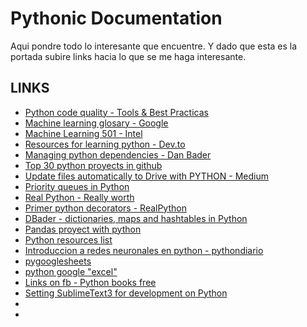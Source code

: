 # Pythonic Documentation

Aqui pondre todo lo interesante que encuentre. Y dado que esta es la portada subire links hacia lo que se me haga interesante.

## LINKS

- [Python code quality - Tools & Best Practicas](https://realpython.com/python-code-quality/)
- [Machine learning glosary - Google](https://developers.google.com/machine-learning/glossary/?hl=es-419)
- [Machine Learning 501 - Intel](https://software.intel.com/en-us/ai-academy/students/kits/machine-learning-501)
- [Resources for learning python - Dev.to](https://dev.to/jessicagarson/resources-for-learning-python-hd6)
- [Managing python dependencies - Dan Bader](https://dbader.org/products/managing-python-dependencies/)
- [Top 30 python proyects in github](https://www.idiotinside.com/2014/10/19/top-30-python-projects-in-github/)
- [Update files automatically to Drive with PYTHON - Medium](https://medium.com/@annissouames99/how-to-upload-files-automatically-to-drive-with-python-ee19bb13dda)
- [Priority queues in Python](https://dbader.org/blog/priority-queues-in-python)
- [Real Python - Really worth](https://realpython.com)
- [Primer python decorators - RealPython](https://realpython.com/primer-on-python-decorators/)
- [DBader - dictionaries, maps and hashtables in Python](https://dbader.org/blog/python-dictionaries-maps-and-hashtables)
- [Pandas proyect with python](https://realpython.com/fast-flexible-pandas/)
- [Python resources list](http://learntocodewith.me/python-resource-list)
- [Introduccion a redes neuronales en python - pythondiario](http://www.pythondiario.com/2018/07/introduccion-las-redes-neuronales-parte_31.html)
- [pygooglesheets](https://github.com/nithinmurali/pygsheets)
- [python google "excel"](https://erikrood.com/Posts/py_gsheets.html)
- [Links on fb - Python books free](https://www.facebook.com/permalink.php?story_fbid=289289841619853&id=227892847759553)
- [Setting SublimeText3 for development on Python](https://realpython.com/setting-up-sublime-text-3-for-full-stack-python-development/)
- []()
- []()

